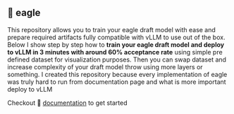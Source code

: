 ## 🦅 eagle

This repository allows you to train your eagle draft model with ease and prepare required artifacts fully compatible with vLLM to use out of the box. Below I show step by step how to **train your eagle draft model and deploy to vLLM in 3 minutes with around 60% acceptance rate** using simple pre defined dataset for visualization purposes. Then you can swap dataset and increase complexity of your draft model throw using more layers or something. I created this repository because every implementation of eagle was truly hard to run from documentation page and what is more important deploy to vLLM

Checkout 📄 [documentation](./documentation/README.md) to get started